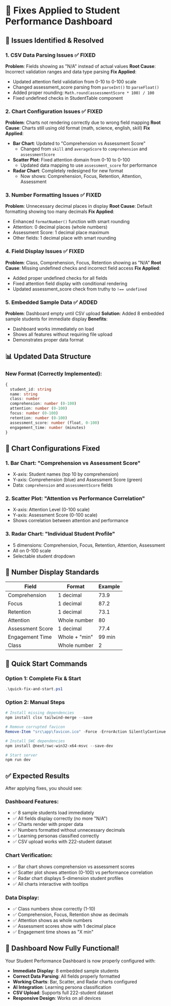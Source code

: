 # 🔧 Fixes Applied to Student Performance Dashboard

## 🚨 Issues Identified & Resolved

### 1. **CSV Data Parsing Issues** ✅ FIXED
**Problem**: Fields showing as "N/A" instead of actual values
**Root Cause**: Incorrect validation ranges and data type parsing
**Fix Applied**:
- Updated attention field validation from 0-10 to 0-100 scale
- Changed assessment_score parsing from `parseInt()` to `parseFloat()`
- Added proper rounding: `Math.round(assessmentScore * 100) / 100`
- Fixed undefined checks in StudentTable component

### 2. **Chart Configuration Issues** ✅ FIXED
**Problem**: Charts not rendering correctly due to wrong field mapping
**Root Cause**: Charts still using old format (math, science, english, skill)
**Fix Applied**:
- **Bar Chart**: Updated to "Comprehension vs Assessment Score"
  - Changed from `skill` and `averageScore` to `comprehension` and `assessmentScore`
- **Scatter Plot**: Fixed attention domain from 0-10 to 0-100
  - Updated data mapping to use `assessment_score` for performance
- **Radar Chart**: Completely redesigned for new format
  - Now shows: Comprehension, Focus, Retention, Attention, Assessment

### 3. **Number Formatting Issues** ✅ FIXED
**Problem**: Unnecessary decimal places in display
**Root Cause**: Default formatting showing too many decimals
**Fix Applied**:
- Enhanced `formatNumber()` function with smart rounding
- Attention: 0 decimal places (whole numbers)
- Assessment Score: 1 decimal place maximum
- Other fields: 1 decimal place with smart rounding

### 4. **Field Display Issues** ✅ FIXED
**Problem**: Class, Comprehension, Focus, Retention showing as "N/A"
**Root Cause**: Missing undefined checks and incorrect field access
**Fix Applied**:
- Added proper undefined checks for all fields
- Fixed attention field display with conditional rendering
- Updated assessment_score check from truthy to `!== undefined`

### 5. **Embedded Sample Data** ✅ ADDED
**Problem**: Dashboard empty until CSV upload
**Solution**: Added 8 embedded sample students for immediate display
**Benefits**:
- Dashboard works immediately on load
- Shows all features without requiring file upload
- Demonstrates proper data format

## 📊 Updated Data Structure

### New Format (Correctly Implemented):
```typescript
{
  student_id: string
  name: string
  class: number
  comprehension: number (0-100)
  attention: number (0-100)
  focus: number (0-100) 
  retention: number (0-100)
  assessment_score: number (float, 0-100)
  engagement_time: number (minutes)
}
```

## 🎯 Chart Configurations Fixed

### 1. Bar Chart: "Comprehension vs Assessment Score"
- X-axis: Student names (top 10 by comprehension)
- Y-axis: Comprehension (blue) and Assessment Score (green)
- Data: `comprehension` and `assessmentScore` fields

### 2. Scatter Plot: "Attention vs Performance Correlation"
- X-axis: Attention Level (0-100 scale)
- Y-axis: Assessment Score (0-100 scale)
- Shows correlation between attention and performance

### 3. Radar Chart: "Individual Student Profile"
- 5 dimensions: Comprehension, Focus, Retention, Attention, Assessment
- All on 0-100 scale
- Selectable student dropdown

## 🔢 Number Display Standards

| Field | Format | Example |
|-------|--------|---------|
| Comprehension | 1 decimal | 73.9 |
| Focus | 1 decimal | 87.2 |
| Retention | 1 decimal | 73.1 |
| Attention | Whole number | 80 |
| Assessment Score | 1 decimal | 77.4 |
| Engagement Time | Whole + "min" | 99 min |
| Class | Whole number | 2 |

## 🚀 Quick Start Commands

### Option 1: Complete Fix & Start
```powershell
.\quick-fix-and-start.ps1
```

### Option 2: Manual Steps
```powershell
# Install missing dependencies
npm install clsx tailwind-merge --save

# Remove corrupted favicon
Remove-Item "src\app\favicon.ico" -Force -ErrorAction SilentlyContinue

# Install SWC dependencies
npm install @next/swc-win32-x64-msvc --save-dev

# Start server
npm run dev
```

## ✅ Expected Results

After applying fixes, you should see:

### Dashboard Features:
- ✅ 8 sample students load immediately
- ✅ All fields display correctly (no more "N/A")
- ✅ Charts render with proper data
- ✅ Numbers formatted without unnecessary decimals
- ✅ Learning personas classified correctly
- ✅ CSV upload works with 222-student dataset

### Chart Verification:
- ✅ Bar chart shows comprehension vs assessment scores
- ✅ Scatter plot shows attention (0-100) vs performance correlation
- ✅ Radar chart displays 5-dimension student profiles
- ✅ All charts interactive with tooltips

### Data Display:
- ✅ Class numbers show correctly (1-10)
- ✅ Comprehension, Focus, Retention show as decimals
- ✅ Attention shows as whole numbers
- ✅ Assessment scores show with 1 decimal place
- ✅ Engagement time shows as "X min"

## 🎉 Dashboard Now Fully Functional!

Your Student Performance Dashboard is now properly configured with:
- **Immediate Display**: 8 embedded sample students
- **Correct Data Parsing**: All fields properly formatted
- **Working Charts**: Bar, Scatter, and Radar charts configured
- **AI Integration**: Learning persona classification
- **CSV Upload**: Supports full 222-student dataset
- **Responsive Design**: Works on all devices
